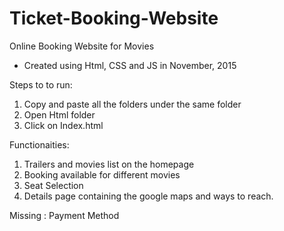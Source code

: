 # Ticket-Booking-Website
Online Booking Website for Movies
- Created using Html, CSS and JS in November, 2015

Steps to to run:

1) Copy and paste all the folders under the same folder
2) Open Html folder
3) Click on Index.html

Functionaities:

1) Trailers and movies list on the homepage
2) Booking available for different movies
3) Seat Selection
4) Details page containing the google maps and ways to reach.

Missing :
Payment Method

